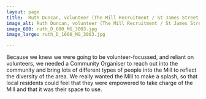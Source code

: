 ```yaml
---
layout: page
title:  Ruth Duncan, volunteer (The Mill Recruitment / St James Street Library Campaign)
image_alt: Ruth Duncan, volunteer (The Mill Recruitment / St James Street Library Campaign)
image_600: ruth_D_600_MG_3003.jpg
image_large: ruth_D_1600_MG_3003.jpg

---
```

Because we knew we were going to be volunteer-focussed, and reliant on volunteers, we needed a Community Organiser to reach out into the community and bring lots of different types of people into the Mill to reflect the diversity of the area. We really wanted the Mill to make a splash, so that local residents could feel that they were empowered to take charge of the Mill and that it was their space to use.
